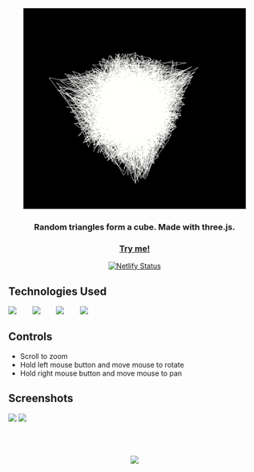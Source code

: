 <div align="center">
  <img src="./screenshots/random-triangles-cube-400px-opt.gif" />
  
  <h3>Random triangles form a cube. Made with three.js.</h3>

  <a href="https://random-triangles-cube.netlify.app/"><h3>Try me!</h3></a>

  [![Netlify Status](https://api.netlify.com/api/v1/badges/59ac6b41-5e0e-4b49-8a14-572d67bd7502/deploy-status)](https://app.netlify.com/sites/random-triangles-cube/deploys)

</div>
  
  

## Technologies Used

<a href="https://threejs.org/"><img src="https://raw.githubusercontent.com/michaelkolesidis/tech-icons/3f4f5fbef9a8e5dae8dc9cab983472a9222993b9/icons/threejs/threejs-original-white.svg" height="50px"/></a>
&nbsp;&nbsp;&nbsp;&nbsp;&nbsp;&nbsp;
<a href="https://en.wikipedia.org/wiki/JavaScript"><img src="https://github.com/michaelkolesidis/tech-icons/blob/main/icons/javascript/javascript-original.svg" height="50px" /></a>
&nbsp;&nbsp;&nbsp;&nbsp;&nbsp;&nbsp;
<a href="https://en.wikipedia.org/wiki/CSS"><img src="https://github.com/michaelkolesidis/tech-icons/blob/main/icons/css3/css3-plain.svg" height="50px" /></a>
&nbsp;&nbsp;&nbsp;&nbsp;&nbsp;&nbsp;
<img src="https://github.com/michaelkolesidis/tech-icons/blob/main/icons/html5/html5-plain.svg" height="50px" />
&nbsp;&nbsp;&nbsp;&nbsp;&nbsp;&nbsp;



## Controls

- Scroll to zoom
- Hold left mouse button and move mouse to rotate
- Hold right mouse button and move mouse to pan



## Screenshots

<img src="./screenshots/screenshot-01">
<img src="./screenshots/screenshot-02">



<br>
<br>



[//]: # (Free Software)
<div align="center">
  <br>
  <br>

  <a href="https://github.com/michaelkolesidis/made-with-linux" target="_blank"><img src="https://upload.wikimedia.org/wikipedia/commons/thumb/f/f9/Made_with_Linux.png/240px-Made_with_Linux.png"></a>
</div>
